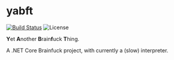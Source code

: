 # yabft

[![Build Status](https://corenting.visualstudio.com/yabft/_apis/build/status/corenting.yabft?branchName=master)](https://corenting.visualstudio.com/yabft/_build/latest?definitionId=4&branchName=master) ![License](https://img.shields.io/github/license/corenting/yabft)

**Y**et **A**nother **B**rain**f**uck **T**hing.

A .NET Core Brainfuck project, with currently a (slow) interpreter.
